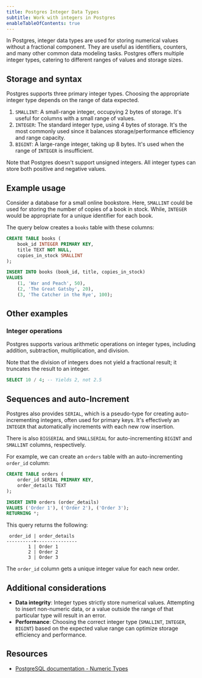 ```yaml
---
title: Postgres Integer Data Types
subtitle: Work with integers in Postgres
enableTableOfContents: true
---
```


In Postgres, integer data types are used for storing numerical values without a fractional component. They are useful as identifiers, counters, and many other common data modeling tasks. Postgres offers multiple integer types, catering to different ranges of values and storage sizes.

## Storage and syntax

Postgres supports three primary integer types. Choosing the appropriate integer type depends on the range of data expected.

1. `SMALLINT`: A small-range integer, occupying 2 bytes of storage. It's useful for columns with a small range of values.
2. `INTEGER`: The standard integer type, using 4 bytes of storage. It's the most commonly used since it balances storage/performance efficiency and range capacity.
3. `BIGINT`: A large-range integer, taking up 8 bytes. It's used when the range of `INTEGER` is insufficient.

Note that Postgres doesn't support unsigned integers. All integer types can store both positive and negative values.

## Example usage

Consider a database for a small online bookstore. Here, `SMALLINT` could be used for storing the number of copies of a book in stock. While, `INTEGER` would be appropriate for a unique identifier for each book.

The query below creates a `books` table with these columns:

```sql
CREATE TABLE books (
    book_id INTEGER PRIMARY KEY,
    title TEXT NOT NULL,
    copies_in_stock SMALLINT
);

INSERT INTO books (book_id, title, copies_in_stock)
VALUES
    (1, 'War and Peach', 50),
    (2, 'The Great Gatsby', 20),
    (3, 'The Catcher in the Rye', 100);
```

## Other examples

### Integer operations

Postgres supports various arithmetic operations on integer types, including addition, subtraction, multiplication, and division.

Note that the division of integers does not yield a fractional result; it truncates the result to an integer.

```sql
SELECT 10 / 4; -- Yields 2, not 2.5
```

## Sequences and auto-Increment

Postgres also provides `SERIAL`, which is a pseudo-type for creating auto-incrementing integers, often used for primary keys. It's effectively an `INTEGER` that automatically increments with each new row insertion.

There is also `BIGSERIAL` and `SMALLSERIAL` for auto-incrementing `BIGINT` and `SMALLINT` columns, respectively.

For example, we can create an `orders` table with an auto-incrementing `order_id` column:

```sql
CREATE TABLE orders (
    order_id SERIAL PRIMARY KEY,
    order_details TEXT
);

INSERT INTO orders (order_details)
VALUES ('Order 1'), ('Order 2'), ('Order 3');
RETURNING *;
```

This query returns the following:

```text
 order_id | order_details
----------+---------------
        1 | Order 1
        2 | Order 2
        3 | Order 3
```

The `order_id` column gets a unique integer value for each new order.

## Additional considerations

- **Data integrity**: Integer types strictly store numerical values. Attempting to insert non-numeric data, or a value outside the range of that particular type will result in an error.
- **Performance**: Choosing the correct integer type (`SMALLINT`, `INTEGER`, `BIGINT`) based on the expected value range can optimize storage efficiency and performance.

## Resources

- [PostgreSQL documentation - Numeric Types](https://www.postgresql.org/docs/current/datatype-numeric.html)

<NeedHelp />

